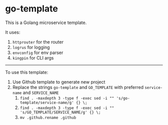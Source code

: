 # go-template

This is a Golang microservice template.

It uses:

1. `httprouter` for the router
1. `logrus` for logging
1. `envconfig` for env parser
1. `kingpin` for CLI args

----

To use this template:

1. Use Github template to generate new project
1. Replace the strings `go-template` and `GO_TEMPLATE` with preferred `service-name` and `SERVICE_NAME`
    1. `find . -maxdepth 3 -type f -exec sed -i "" 's/go-template/service-name/g' {} \;`
    1. `find . -maxdepth 3 -type f -exec sed -i "" 's/GO_TEMPLATE/SERVICE_NAME/g' {} \;`
    1. `mv .github.rename .github`
